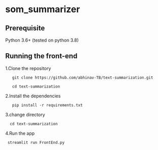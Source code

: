 # som_summarizer
## Prerequisite
Python 3.6+ (tested on python 3.8)

## Running the front-end

1.Clone the repository
```
   git clone https://github.com/abhinav-TB/text-summarization.git
```
```
   cd text-summarization
```
2.Install the dependencies

```
   pip install -r requirements.txt
``` 
3.change directory
```
  cd text-summarization 
```
4.Run the app
```
 streamlit run FrontEnd.py
```
